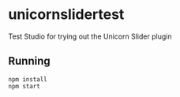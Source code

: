 # unicornslidertest

Test Studio for trying out the Unicorn Slider plugin

## Running

```
npm install
npm start
```
